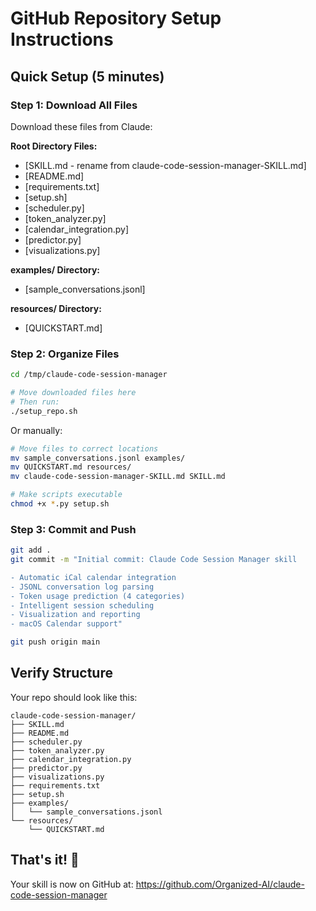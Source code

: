 # GitHub Repository Setup Instructions

## Quick Setup (5 minutes)

### Step 1: Download All Files

Download these files from Claude:

**Root Directory Files:**
- [SKILL.md - rename from claude-code-session-manager-SKILL.md]
- [README.md]
- [requirements.txt]
- [setup.sh]
- [scheduler.py]
- [token_analyzer.py]
- [calendar_integration.py]
- [predictor.py]
- [visualizations.py]

**examples/ Directory:**
- [sample_conversations.jsonl]

**resources/ Directory:**
- [QUICKSTART.md]

### Step 2: Organize Files

```bash
cd /tmp/claude-code-session-manager

# Move downloaded files here
# Then run:
./setup_repo.sh
```

Or manually:
```bash
# Move files to correct locations
mv sample_conversations.jsonl examples/
mv QUICKSTART.md resources/
mv claude-code-session-manager-SKILL.md SKILL.md

# Make scripts executable
chmod +x *.py setup.sh
```

### Step 3: Commit and Push

```bash
git add .
git commit -m "Initial commit: Claude Code Session Manager skill

- Automatic iCal calendar integration
- JSONL conversation log parsing
- Token usage prediction (4 categories)
- Intelligent session scheduling
- Visualization and reporting
- macOS Calendar support"

git push origin main
```

## Verify Structure

Your repo should look like this:

```
claude-code-session-manager/
├── SKILL.md
├── README.md  
├── scheduler.py
├── token_analyzer.py
├── calendar_integration.py
├── predictor.py
├── visualizations.py
├── requirements.txt
├── setup.sh
├── examples/
│   └── sample_conversations.jsonl
└── resources/
    └── QUICKSTART.md
```

## That's it! 🎉

Your skill is now on GitHub at:
https://github.com/Organized-AI/claude-code-session-manager
